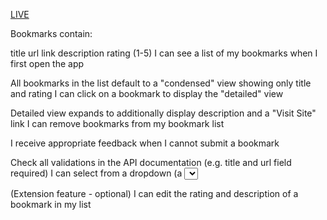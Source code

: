 <a href='https://thinkful-ei-shark.github.io/brendon-bookmarks-app/'> LIVE </a>

Bookmarks contain:

  title
  url link
  description
  rating (1-5)
  I can see a list of my bookmarks when I first open the app

  All bookmarks in the list default to a "condensed" view showing only title and rating
  I can click on a bookmark to display the "detailed" view

  Detailed view expands to additionally display description and a "Visit Site" link
  I can remove bookmarks from my bookmark list

  I receive appropriate feedback when I cannot submit a bookmark

  Check all validations in the API documentation (e.g. title and url field required)
  I can select from a dropdown (a <select> element) a "minimum rating" to filter the list by all bookmarks rated at or above the chosen selection

  (Extension feature - optional) I can edit the rating and description of a bookmark in my list
